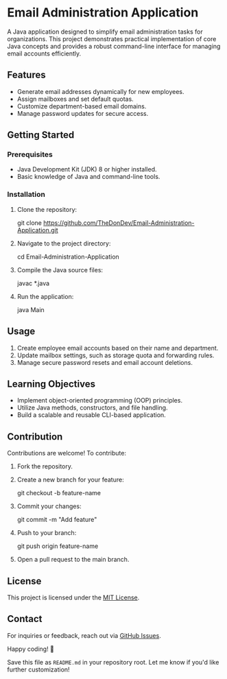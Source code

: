 # Email Administration Application  

A Java application designed to simplify email administration tasks for organizations. This project demonstrates practical implementation of core Java concepts and provides a robust command-line interface for managing email accounts efficiently.  

## Features  
- Generate email addresses dynamically for new employees.  
- Assign mailboxes and set default quotas.  
- Customize department-based email domains.  
- Manage password updates for secure access.  

## Getting Started  

### Prerequisites  
- Java Development Kit (JDK) 8 or higher installed.  
- Basic knowledge of Java and command-line tools.  

### Installation  
1. Clone the repository:  
  
   git clone https://github.com/TheDonDev/Email-Administration-Application.git
    
2. Navigate to the project directory:  
   
   cd Email-Administration-Application
   
3. Compile the Java source files:  
   
   javac *.java
   
4. Run the application:  
  
   java Main
   

## Usage  
1. Create employee email accounts based on their name and department.  
2. Update mailbox settings, such as storage quota and forwarding rules.  
3. Manage secure password resets and email account deletions.  

## Learning Objectives  
- Implement object-oriented programming (OOP) principles.  
- Utilize Java methods, constructors, and file handling.  
- Build a scalable and reusable CLI-based application.  

## Contribution  
Contributions are welcome! To contribute:  
1. Fork the repository.  
2. Create a new branch for your feature:  
  
   git checkout -b feature-name
 
3. Commit your changes:  
  
   git commit -m "Add feature"
  
4. Push to your branch:  
 
   git push origin feature-name

5. Open a pull request to the main branch.  

## License  
This project is licensed under the [MIT License](LICENSE).  

## Contact  
For inquiries or feedback, reach out via [GitHub Issues](https://github.com/TheDonDev/Email-Administration-Application/issues).  

Happy coding! 🚀  

Save this file as `README.md` in your repository root. Let me know if you'd like further customization!

